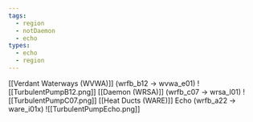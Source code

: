 ```yaml
---
tags:
  - region
  - notDaemon
  - echo
types:
  - echo
  - region
---
```

[[Verdant Waterways (WVWA)]] (wrfb_b12 -> wvwa_e01)
![[TurbulentPumpB12.png]]
[[Daemon (WRSA)]] (wrfb_c07 -> wrsa_l01)
![[TurbulentPumpC07.png]]
[[Heat Ducts (WARE)]] Echo (wrfb_a22 -> ware_i01x)
![[TurbulentPumpEcho.png]]